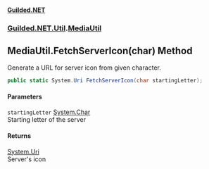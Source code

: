 #### [Guilded.NET](Guilded_NET_Base.md 'Guilded.NET.Base')
### [Guilded.NET.Util](Guilded_NET_Base.md#Guilded_NET_Util 'Guilded.NET.Util').[MediaUtil](MediaUtil.md 'Guilded.NET.Util.MediaUtil')
## MediaUtil.FetchServerIcon(char) Method
Generate a URL for server icon from given character.  
```csharp
public static System.Uri FetchServerIcon(char startingLetter);
```
#### Parameters
<a name='Guilded_NET_Util_MediaUtil_FetchServerIcon(char)_startingLetter'></a>
`startingLetter` [System.Char](https://docs.microsoft.com/en-us/dotnet/api/System.Char 'System.Char')  
Starting letter of the server
  
#### Returns
[System.Uri](https://docs.microsoft.com/en-us/dotnet/api/System.Uri 'System.Uri')  
Server's icon
